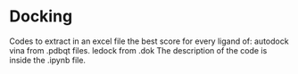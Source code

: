 # Docking
Codes to extract in an excel file the best score for every ligand of:
autodock vina from .pdbqt files.
ledock from .dok
The description of the code is inside the .ipynb file.
